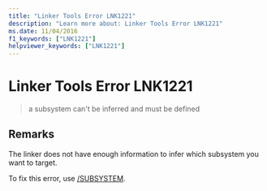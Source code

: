 ```yaml
---
title: "Linker Tools Error LNK1221"
description: "Learn more about: Linker Tools Error LNK1221"
ms.date: 11/04/2016
f1_keywords: ["LNK1221"]
helpviewer_keywords: ["LNK1221"]
---
```

# Linker Tools Error LNK1221

> a subsystem can't be inferred and must be defined

## Remarks

The linker does not have enough information to infer which subsystem you want to target.

To fix this error, use [/SUBSYSTEM](../../build/reference/subsystem-specify-subsystem.md).
